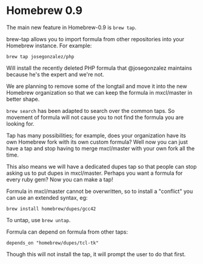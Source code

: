 # Homebrew 0.9
The main new feature in Homebrew-0.9 is `brew tap`.

brew-tap allows you to import formula from other repositories into your Homebrew instance. For example:

    brew tap josegonzalez/php

Will install the recently deleted PHP formula that @josegonzalez maintains because he's the expert and we're not.

We are planning to remove some of the longtail and move it into the new Homebrew organization so that we can keep the formula in mxcl/master in better shape.

`brew search` has been adapted to search over the common taps. So movement of formula will not cause you to not find the formula you are looking for.

Tap has many possibilities; for example, does your organization have its own Homebrew fork with its own custom formula? Well now you can just have a tap and stop having to merge mxcl/master with your own fork all the time.

This also means we will have a dedicated dupes tap so that people can stop asking us to put dupes in mxcl/master. Perhaps you want a formula for every ruby gem? Now you can make a tap!

Formula in mxcl/master cannot be overwritten, so to install a "conflict" you can use an extended syntax, eg:

    brew install homebrew/dupes/gcc42

To untap, use `brew untap`.

Formula can depend on formula from other taps:

    depends_on "homebrew/dupes/tcl-tk"

Though this will not install the tap, it will prompt the user to do that first.
